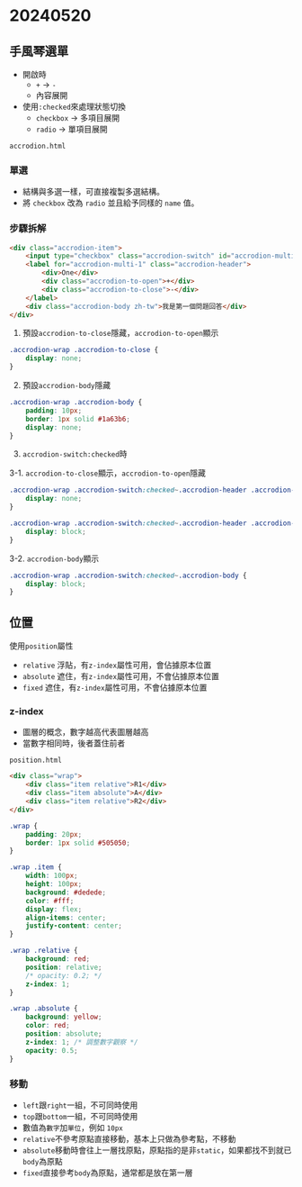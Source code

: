 # 20240520

## 手風琴選單

- 開啟時
    - `+` -> `-`
    - 內容展開
- 使用`:checked`來處理狀態切換
    - `checkbox` -> 多項目展開
    - `radio` -> 單項目展開

`accrodion.html`

### 單選

- 結構與多選一樣，可直接複製多選結構。
- 將 `checkbox` 改為 `radio` 並且給予同樣的 `name` 值。


### 步驟拆解

```html
<div class="accrodion-item">
    <input type="checkbox" class="accrodion-switch" id="accrodion-multi-1">
    <label for="accrodion-multi-1" class="accrodion-header">
        <div>One</div>
        <div class="accrodion-to-open">+</div>
        <div class="accrodion-to-close">-</div>
    </label>
    <div class="accrodion-body zh-tw">我是第一個問題回答</div>
</div>
```

1. 預設`accrodion-to-close`隱藏，`accrodion-to-open`顯示

```css
.accrodion-wrap .accrodion-to-close {
    display: none;
}
```

2. 預設`accrodion-body`隱藏

```css
.accrodion-wrap .accrodion-body {
    padding: 10px;
    border: 1px solid #1a63b6;
    display: none;
}
```

3. `accrodion-switch:checked`時

3-1. `accrodion-to-close`顯示，`accrodion-to-open`隱藏

```css
.accrodion-wrap .accrodion-switch:checked~.accrodion-header .accrodion-to-open {
    display: none;
}

.accrodion-wrap .accrodion-switch:checked~.accrodion-header .accrodion-to-close {
    display: block;
}
```

3-2. `accrodion-body`顯示

```css
.accrodion-wrap .accrodion-switch:checked~.accrodion-body {
    display: block;
}
```

## 位置

使用`position`屬性

- `relative` 浮貼，有`z-index`屬性可用，會佔據原本位置
- `absolute` 遮住，有`z-index`屬性可用，不會佔據原本位置
- `fixed` 遮住，有`z-index`屬性可用，不會佔據原本位置

### z-index

- 圖層的概念，數字越高代表圖層越高
- 當數字相同時，後者蓋住前者

`position.html`

```html
<div class="wrap">
    <div class="item relative">R1</div>
    <div class="item absolute">A</div>
    <div class="item relative">R2</div>
</div>
```

```css
.wrap {
    padding: 20px;
    border: 1px solid #505050;
}

.wrap .item {
    width: 100px;
    height: 100px;
    background: #dedede;
    color: #fff;
    display: flex;
    align-items: center;
    justify-content: center;
}

.wrap .relative {
    background: red;
    position: relative;
    /* opacity: 0.2; */
    z-index: 1;
}

.wrap .absolute {
    background: yellow;
    color: red;
    position: absolute;
    z-index: 1; /* 調整數字觀察 */
    opacity: 0.5;
}
```

### 移動

- `left`跟`right`一組，不可同時使用
- `top`跟`bottom`一組，不可同時使用
- 數值為`數字`加`單位`，例如 `10px`
- `relative`不參考原點直接移動，基本上只做為參考點，不移動
- `absolute`移動時會往上一層找原點，原點指的是非`static`，如果都找不到就已`body`為原點
- `fixed`直接參考`body`為原點，通常都是放在第一層